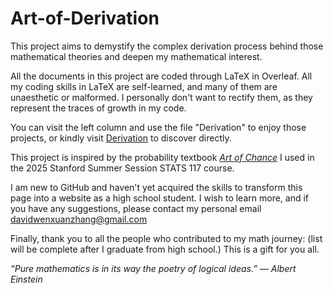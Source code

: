 # Art-of-Derivation

This project aims to demystify the complex derivation process behind those mathematical theories and deepen my mathematical interest. 

All the documents in this project are coded through LaTeX in Overleaf. All my coding skills in LaTeX are self-learned, and many of them are unaesthetic or malformed. I personally don't want to rectify them, as they represent the traces of growth in my code. 

You can visit the left column and use the file "Derivation" to enjoy those projects, or kindly visit [Derivation](https://github.com/davidwenxuanzhang/Art-of-Derivation/tree/main/Derivation) to discover directly. 

This project is inspired by the probability textbook [*Art of Chance*](https://dlsun.github.io/skis/) I used in the 2025 Stanford Summer Session STATS 117 course.

I am new to GitHub and haven't yet acquired the skills to transform this page into a website as a high school student. I wish to learn more, and if you have any suggestions, please contact my personal email [davidwenxuanzhang@gmail.com](mailto:davidwenxuanzhang@gmail.com)

Finally, thank you to all the people who contributed to my math journey:
(list will be complete after I graduate from high school.)
This is a gift for you all.

*“Pure mathematics is in its way the poetry of logical ideas.” ― Albert Einstein*
